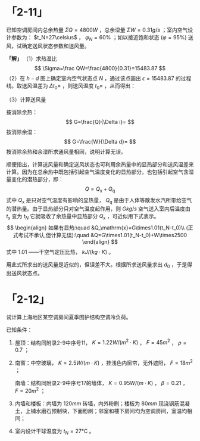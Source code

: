 # 「2-11」

已知空调房间内总余热量 $\Sigma Q=4800W$ ，总余湿量 $\Sigma W=0.31g/s$ ；室内空气设计参数为： $t_N=27\celsius$ ， $\varphi_N=60\%$ ；如以接近饱和状态 $(\varphi=95\%)$ 送风，试确定送风状态参数和送风量。

**「解」** （1）求热湿比
$$
\Sigma=\frac QW=\frac{4800}{0.31}=15483.87
$$
（2）在 $h-d$ 图上确定室内空气状态点 $N$ ，通过该点画出 $\epsilon=15483.87$ 的过程线。取送风温差为 $\Delta t_0=$ ，则送风温度 $t_0=$ ，从而得出：



（3）计算送风量

按消除余热：
$$
G=\frac{Q}{\Delta i}=
$$
按消除余湿：
$$
G=\frac{W}{\Delta d}=
$$
按消除余热和余湿所求通风量相同，说明计算无误。

顺便指出，计算送风量和确定送风状态也可利用余热量中的显热部分和送风温差来计算。因为在总余热中既包括引起空气温度变化的显热部分，也包括引起空气含湿量变化的潜热部分，即：
$$
Q=Q_\mathrm{x}+Q_\mathrm{q}
$$
式中 $Q_\mathrm{x}$ 是只对空气温度有影响的显热量， $Q_\mathrm{q}$ 是由于人体等散发水汽所带给空气的潜热量。由于显热部分只对空气温度起作用，则 $Gkg/s$ 空气送入室内后温度由 $t_s$ 变为 $t_N$ 它就吸收了余热量中显热部分 $Q_\mathrm{x}$ ，可近似用下式表示。
$$
\begin{align}
如果有显热:\quad &Q_\mathrm{x}=G\times1.01(t_N-t_0)\\
(正式考试不承认,但计算无误):\quad &Q=G\times1.01(t_N-t_0)+W\times2500
\end{align}
$$
式中 $1.01$ ——干空气定压比热， $kJ/(kg·K)$ 。

用此式所求出的送风量是近似的，但误差不大。根据所求送风量求出 $d_0$ ，于是得出送风状态点。

# 「2-12」 

试计算上海地区某空调房间夏季围护结构空调冷负荷。

已知条件：

1. 屋顶：结构同附录2-9中序号11， $K=1.22W/(m^2·K)$ ， $F=45m^2$ ， $\rho=0.7$ ；

2. 南窗：中空玻璃， $K=2.5W/(m\cdot K)$ ，挂浅色内窗帘，无外遮阳， $F=18m^2$ ；

   南墙：结构同附录2-9中序号17的墙体， $K=0.95W/(m\cdot K)$ ， $β=0.21$ ， $F=20m^2$ ；

3. 内墙和楼板：内墙为 $120mm$ 砖墙，内外粉刷；楼板为 $80mm$ 现浇钢筋混凝土，上铺水磨石预制块，下面粉刷；邻室和楼下房间均为空调房间，室温均相同；

4. 室内设计干球温度为 $t_N=27℃$ 。
